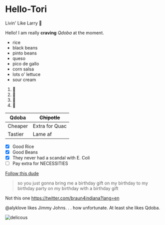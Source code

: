 # Hello-Tori
Livin' Like Larry :snail:

Hello!
I am really **craving** *Qdoba* at the moment.
- rice
- black beans
- pinto beans
- queso
- pico de gallo
- corn salsa
- lots o' lettuce
- sour cream 

1. :rice:
2. :tomato:
3. :corn:
4. :fork_and_knife:

Qdoba | ~~Chipotle~~
------------ | -------------
Cheaper | Extra for Quac
Tastier | Lame af

- [x] Good Rice
- [x] Good Beans
- [x] They never had a scandal with E. Coli
- [ ] Pay extra for NECESSITIES

[Follow this dude](https://twitter.com/tylerthecreator?ref_src=twsrc%5Egoogle%7Ctwcamp%5Eserp%7Ctwgr%5Eauthor)

> so you just gonna bring me a birthday gift on my birthday to my birthday party on my birthday with a birthday gift

Not this one
https://twitter.com/braun4indiana?lang=en

@alyklove likes Jimmy Johns. . . how unfortunate. At least she likes Qdoba.

![delicous](https://i.pinimg.com/originals/06/09/51/0609512f42c9677c7e2de408bd215cd6.jpg)
